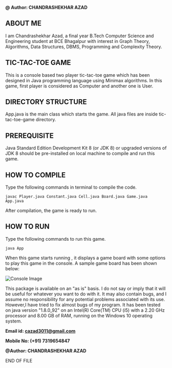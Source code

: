 **@ Author: CHANDRASHEKHAR AZAD**

## ABOUT ME

I am Chandrashekhar Azad, a final year B.Tech Computer Science and Engineering student at BCE Bhagalpur with interest 
in Graph Theory, Algorithms, Data Structures, DBMS, Programming and Complexity Theory.
## TIC-TAC-TOE GAME

This is a console based two player tic-tac-toe game which has been designed in Java programming language using Minimax algorithms.
In this game, first player is considered as Computer and another one is User.

## DIRECTORY STRUCTURE

App.java is the main class which starts the game. All java files are inside tic-tac-toe-game directory.

## PREREQUISITE

Java Standard Edition Development Kit 8 (or JDK 8) or upgraded versions of JDK 8 should be pre-installed on local machine to compile and run this game.

## HOW TO COMPILE
Type the following commands in terminal to compile the code.
```
javac Player.java Constant.java Cell.java Board.java Game.java App.java
```
After compilation, the game is ready to run.

## HOW TO RUN
Type the following commands to run this game.
```
java App
```
When this game starts running , it displays a game board with some options to play this game in the console. A sample game board has been shown below:

![Console Image](https://lh3.googleusercontent.com/cVRBIMyEd1r6ClZbMv5V6Aw6hPfuX5zQAQ1yWOB6j1F7Lx_v1zBJruzgS-qDQyA50PcPchwnNx2VPfUO9uJ55Y645W4FYyPGURmbZDIojo_1Fos287asukCpZuaa6Xx5nL8Ufyfo5GxaY62uaZWrg5KxEpFGPhhRJ9QGntNSfxEdUIeSwiDVD_un6deMVaNIwar0R333V41fzpZpTxB2rnjNJ4lkjYuzH8faYIYJohNcs-J2bF5i4ZYLmQc8N8l6dxHss5MGh-O9yC6HMzU-Mr8cgX8nHR-0cYoaHXBjJd7enM9lk5xeR_C2TkBUiVQP2TEwymN_PDr6ItKRfXFNXpjWY9DBJMER9O3csGKMm6EPBekRS0gTdlW1SVXTjwgDz2xziA_8_zHmEiWCwhmAeMmwlxSCpwsSRBWvxPTwiLmwmd0wAtVsg_e_KxgzGYn_QjKLat1Dq6E-cP7Ioxidf-uQA_02zolMawp94LPO-p-CBQU_760EdEgVWNjyxUC4BFB7NV84seO4ICVUudGfti6ymOsDSo5wj5GrzQncbIp6a14uMHSEwY_JUpkmHwCYJcIS4TffDyCPiVVOZQTk0JG0jdcAYh-6xG_TSVA=w322-h588-no)

This package is available on an "as is" basis. I do not say or imply that it will be useful for 
whatever you want to do with it. It may also contain bugs, and I assume no responsibility for 
any potential problems associated with its use. However,I have tried to fix almost bugs of my 
program. It has been tested on java version "1.8.0_92" on an Intel(R) Core(TM) CPU (i5) with a 2.20 GHz processor and 8.00 GB of RAM, running on the Windows 10 operating system.

**Email id: <cazad3011@gmail.com>**

**Mobile No: (+91) 7319654847**

**@Author: CHANDRASHEKHAR AZAD**

END OF FILE

